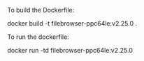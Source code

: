 To build the Dockerfile:

docker build -t filebrowser-ppc64le:v2.25.0 .

To run the dockerfile:

docker run -td filebrowser-ppc64le:v2.25.0



